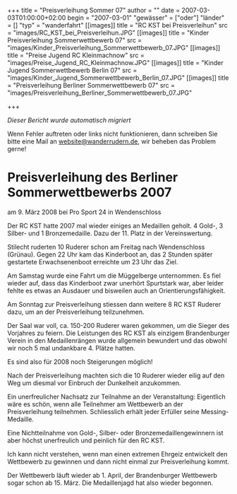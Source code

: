 +++
title = "Preisverleihung Sommer 07"
author = ""
date = 2007-03-03T01:00:00+02:00
begin = "2007-03-01"
"gewässer" = ["oder"]
"länder" = []
"typ" = "wanderfahrt"
[[images]]
title = "RC KST bei Preisverleihun"
src = "images/RC_KST_bei_Preisverleihun.JPG"
[[images]]
title = "Kinder Preisverleihung Sommerwettbewerb 07"
src = "images/Kinder_Preisverleihung_Sommerwettbewerb_07.JPG"
[[images]]
title = "Preise Jugend RC Kleinmachnow"
src = "images/Preise_Jugend_RC_Kleinmachnow.JPG"
[[images]]
title = "Kinder Jugend Sommerwettbewerb Berlin 07"
src = "images/Kinder_Jugend_Sommerwettbewerb_Berlin_07.JPG"
[[images]]
title = "Preisverleihung Berliner Sommerwettbewerb 07"
src = "images/Preisverleihung_Berliner_Sommerwettbewerb_07.JPG"

+++


*Dieser Bericht wurde automatisch migriert*

Wenn Fehler auftreten oder links nicht funktionieren, dann schreiben Sie bitte eine Mail an website@wanderrudern.de, wir beheben das Problem gerne!



# Preisverleihung des Berliner Sommerwettbewerbs 2007


am 9. März 2008 bei Pro Sport 24 in Wendenschloss

Der RC KST hatte 2007 mal wieder einiges an Medaillen geholt. 4 Gold-, 3 Silber- und 1 Bronzemedaille. Dazu der 11. Platz in der Vereinswertung.

Stilecht ruderten 10 Ruderer schon am Freitag nach Wendenschloss (Grünau). Gegen 22 Uhr kam das Kinderboot an, das 2 Stunden später gestartete Erwachsenenboot erreichte um 23 Uhr das Ziel.

Am Samstag wurde eine Fahrt um die Müggelberge unternommen. Es fiel wieder auf, dass das Kinderboot zwar unerhört Spurtstark war, aber leider fehlte es etwas an Ausdauer und bisweilen auch an Orientierungsfähigkeit.

Am Sonntag zur Preisverleihung stiessen dann weitere 8 RC KST Ruderer dazu, um an der Preisverleihung teilzunehmen.

Der Saal war voll, ca. 150-200 Ruderer waren gekommen, um die Sieger des Vorjahres zu feiern. Die Leistungen des RC KST als einzigem Brandenburger Verein in den Medaillenrängen wurde allgemein bewundert und das obwohl wir noch 5 mal undankbare 4. Plätze hatten.

Es sind also für 2008 noch Steigerungen möglich!

Nach der Preisverleihung machten sich die 10 Ruderer wieder eilig auf den Weg um diesmal vor Einbruch der Dunkelheit anzukommen.

Ein unerfreulicher Nachsatz zur Teilnahme an der Veranstaltung: Eigentlich wäre es schön, wenn alle Teilnehmer am Wettbewerb an der Preisverleihung teilnehmen. Schliesslich erhält jeder Erfüller seine Messing-Medaille.

Eine Nichtteilnahme von Gold-, Silber- oder Bronzemedaillengewinnern ist aber höchst unerfreulich und peinlich für den RC KST.

Ich kann nicht verstehen, wenn man einen extremen Ehrgeiz entwickelt den Wettbewerb zu gewinnen und dann nicht einmal zur Preisverleihung kommt.

Der Wettbewerb läuft wieder ab 1. April, der Brandenburger Wettbewerb sogar schon ab 15. März. Die Medaillenjagd hat also wieder begonnen.
